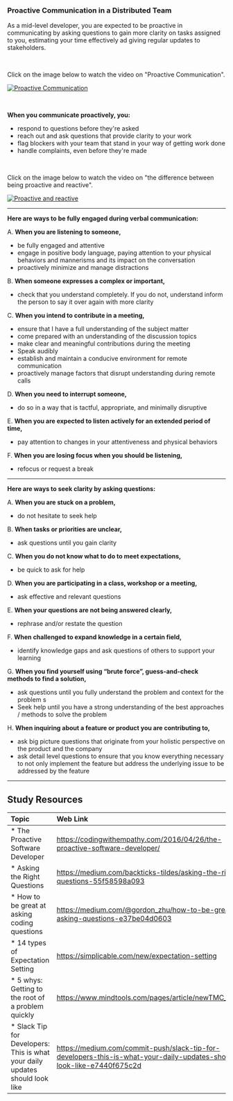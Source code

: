 ### **Proactive Communication in a Distributed Team**
As a mid-level developer, you are expected to be proactive in communicating by asking questions to gain more clarity on tasks assigned to you, estimating your time effectively ad giving regular updates to stakeholders.

<br />

Click on the image below to watch the video on "Proactive Communication".

[![Proactive Communication](http://img.youtube.com/vi/kPYW1uL9d8o/0.jpg)](http://www.youtube.com/watch?v=kPYW1uL9d8o "Proactive Communication")

<br />

**When you communicate proactively, you:**

- respond to questions before they're asked
- reach out and ask questions that provide clarity to your work
- flag blockers with your team that stand in your way of getting work done
- handle complaints, even before they're made

<br />

Click on the image below to watch the video on "the difference between being proactive and reactive".

[![Proactive and reactive](http://img.youtube.com/vi/Tex0zKuLCMg/0.jpg)](http://www.youtube.com/watch?v=Tex0zKuLCMg "Proactive and reactive")

-----

**Here are ways to be fully engaged during verbal communication:**

A. **When you are listening to someone,**
- be fully engaged and attentive
- engage in positive body language, paying attention to your physical behaviors and mannerisms and its impact on the conversation
- proactively minimize and manage distractions

B. **When someone expresses a complex or important,**
- check that you understand completely. If you do not, understand inform the person to say it over again with more clarity

C. **When you intend to contribute in a meeting,**
- ensure that I have a full understanding of the subject matter
- come prepared with an understanding of the discussion topics
- make clear and meaningful contributions during the meeting
- Speak audibly
- establish and maintain a conducive environment for remote communication
- proactively manage factors that disrupt understanding during remote calls

D. **When you need to interrupt someone,**
- do so in a way that is tactful, appropriate, and minimally disruptive

E. **When you are  expected to listen actively for an extended period of time,**
- pay attention to changes in your attentiveness and physical behaviors

F. **When you are  losing focus when you should be listening,**
- refocus or request a break

-----
**Here are ways to seek clarity by asking questions:**

A. **When you are stuck on a problem,**
- do not hesitate to seek help	

B. **When tasks or priorities are unclear,**
- ask questions until you gain clarity	

C. **When you do not know what to do to meet expectations,**
- be quick to ask for help	

D. **When you are participating in a class, workshop or a meeting,**
- ask effective and relevant questions	

E. **When your questions are not being answered clearly,**
- rephrase and/or restate the question	

F. **When challenged to expand knowledge in a certain field,**
- identify knowledge gaps and ask questions of others to support your learning	

G. **When you find yourself using “brute force”, guess-and-check methods to find a solution,**		
- ask questions until you fully understand the problem and context for the problem	s
- Seek help until  you have a strong understanding of the best approaches / methods to solve the problem	

H. **When inquiring about a feature or product you are contributing to,**
- ask big picture questions that originate from your holistic perspective on the product and the company	
- ask detail level questions to ensure that you know everything necessary to not only implement the feature but address the underlying issue to be addressed by the feature


-------

Study Resources
----------------


| Topic   |  Web Link      |
|:---------|:----------|
| * The Proactive Software Developer|https://codingwithempathy.com/2016/04/26/the-proactive-software-developer/|
| * Asking the Right Questions|https://medium.com/backticks-tildes/asking-the-right-questions-55f58598a093|
| * How to be great at asking coding questions|https://medium.com/@gordon_zhu/how-to-be-great-at-asking-questions-e37be04d0603|
| * 14 types of Expectation Setting|https://simplicable.com/new/expectation-setting|
| * 5 whys: Getting to the root of a problem quickly|https://www.mindtools.com/pages/article/newTMC_5W.htm|
| * Slack Tip for Developers: This is what your daily updates should look like|https://medium.com/commit-push/slack-tip-for-developers-this-is-what-your-daily-updates-should-look-like-e7440f675c2d|


